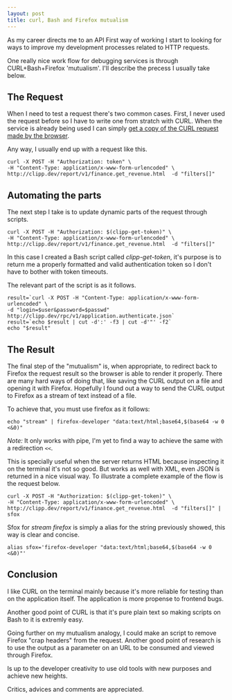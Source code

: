 ```yaml
---
layout: post
title: curl, Bash and Firefox mutualism
---
```


As my career directs me to an API First way of working I start to
looking for ways to improve my development processes related to HTTP
requests.

One really nice work flow for debugging services is through
CURL+Bash+Firefox 'mutualism'. I'll describe the precess I usually take
below.

## The Request

When I need to test a request there's two common cases. First, I never
used the request before so I have to write one from stratch with CURL.
When the service is already being used I can simply [get a copy of the
CURL request made by the browser](http://i.imgur.com/hb1d23Z.png).

Any way, I usually end up with a request like this.

```
curl -X POST -H "Authorization: token" \
-H "Content-Type: application/x-www-form-urlencoded" \
http://clipp.dev/report/v1/finance.get_revenue.html  -d "filters[]"
```

## Automating the parts

The next step I take is to update dynamic parts of the request through scripts.

```
curl -X POST -H "Authorization: $(clipp-get-token)" \
-H "Content-Type: application/x-www-form-urlencoded" \
http://clipp.dev/report/v1/finance.get_revenue.html  -d "filters[]"
```
In this case I created a Bash script called *clipp-get-token*, it's
purpose is to return me a properly formatted and valid authentication
token so I don't have to bother with token timeouts.

The relevant part of the script is as it follows.
```
result=`curl -X POST -H "Content-Type: application/x-www-form-urlencoded" \
-d "login=$user&password=$passwd" http://clipp.dev/rpc/v1/application.authenticate.json`
result=`echo $result | cut -d':' -f3 | cut -d'"' -f2`
echo "$result"
```

## The Result

The final step of the "mutualism" is, when appropriate, to redirect
back to Firefox the request result so the browser is able to render it
properly. There are many hard ways of doing that, like saving the CURL
output on a file and opening it with Firefox. Hopefully I found out a
way to send the CURL output to Firefox as a stream of text instead of a
file.

To achieve that, you must use firefox as it follows:
```
echo "stream" | firefox-developer "data:text/html;base64,$(base64 -w 0 <&0)"

```

*Note:* It only works with pipe, I'm yet to find a way to achieve the
same with a redirection ``<<``.

This is specially useful when the server returns HTML because inspecting
it on the terminal it's not so good. But works as well with XML, even
JSON is returned in a nice visual way.
To illustrate a complete example of the flow is the request below.

```
curl -X POST -H "Authorization: $(clipp-get-token)" \
-H "Content-Type: application/x-www-form-urlencoded" \
http://clipp.dev/report/v1/finance.get_revenue.html  -d "filters[]" | sfox
```

Sfox for *stream firefox* is simply a alias for the string previously
showed, this way is clear and concise.

```
alias sfox='firefox-developer "data:text/html;base64,$(base64 -w 0 <&0)"'
```


## Conclusion

I like CURL on the terminal mainly because it's more reliable for
testing than on the application itself. The application is more propense
to frontend bugs.

Another good point of CURL is that it's pure plain text so making
scripts on Bash to it is extremly easy.

Going further on my mutualism analogy, I could make an script to remove
Firefox "crap headers" from the request. Another good point of research
is to use the output as a parameter on an URL to be consumed and viewed
through Firefox.

Is up to the developer creativity to use old tools with new purposes and
achieve new heights.


Critics, advices and comments are appreciated.
